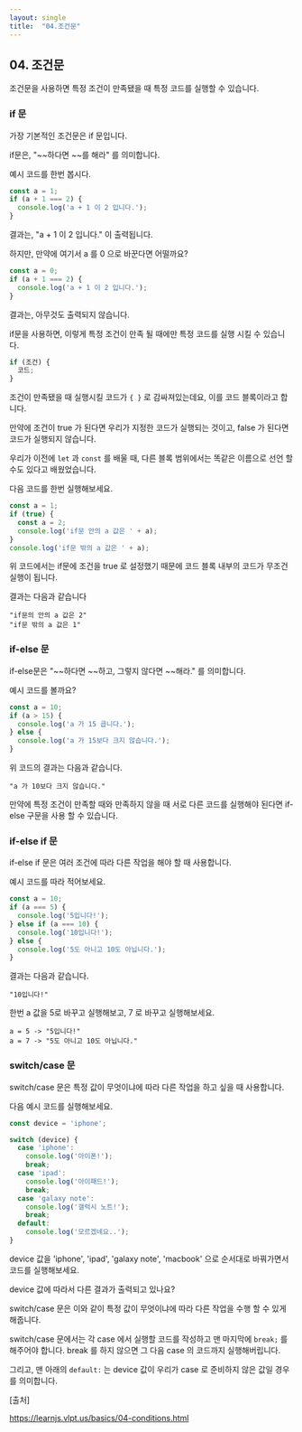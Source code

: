 ```yaml
---
layout: single
title:  "04.조건문"
---
```


## 04. 조건문

조건문을 사용하면 특정 조건이 만족됐을 때 특정 코드를 실행할 수 있습니다.

### if 문

가장 기본적인 조건문은 if 문입니다.

if문은, "~~하다면 ~~를 해라" 를 의미합니다.

예시 코드를 한번 봅시다.

```javascript
const a = 1;
if (a + 1 === 2) {
  console.log('a + 1 이 2 입니다.');
}
```

결과는, "a + 1 이 2 입니다." 이 출력됩니다.

하지만, 만약에 여기서 a 를 0 으로 바꾼다면 어떨까요?

```javascript
const a = 0;
if (a + 1 === 2) {
  console.log('a + 1 이 2 입니다.');
}
```

결과는, 아무것도 출력되지 않습니다.

if문을 사용하면, 이렇게 특정 조건이 만족 될 때에만 특정 코드를 실행 시킬 수 있습니다.

```javascript
if (조건) {
  코드;
}
```

조건이 만족됐을 때 실행시킬 코드가 `{ }` 로 감싸져있는데요, 이를 코드 블록이라고 합니다.

만약에 조건이 true 가 된다면 우리가 지정한 코드가 실행되는 것이고, false 가 된다면 코드가 실행되지 않습니다.

우리가 이전에 `let` 과 `const` 를 배울 때, 다른 블록 범위에서는 똑같은 이름으로 선언 할 수도 있다고 배웠었습니다.

다음 코드를 한번 실행해보세요.

```javascript
const a = 1;
if (true) {
  const a = 2;
  console.log('if문 안의 a 값은 ' + a);
}
console.log('if문 밖의 a 값은 ' + a);
```

위 코드에서는 if문에 조건을 true 로 설정했기 때문에 코드 블록 내부의 코드가 무조건 실행이 됩니다.

결과는 다음과 같습니다

```
"if문의 안의 a 값은 2"
"if문 밖의 a 값은 1"
```

### if-else 문

if-else문은 "~~하다면 ~~하고, 그렇지 않다면 ~~해라." 를 의미합니다.

예시 코드를 볼까요?

```javascript
const a = 10;
if (a > 15) {
  console.log('a 가 15 큽니다.');
} else {
  console.log('a 가 15보다 크지 않습니다.');
}
```

위 코드의 결과는 다음과 같습니다.

```
"a 가 10보다 크지 않습니다."
```

만약에 특정 조건이 만족할 때와 만족하지 않을 때 서로 다른 코드를 실행해야 된다면 if-else 구문을 사용 할 수 있습니다.

### if-else if 문

if-else if 문은 여러 조건에 따라 다른 작업을 해야 할 때 사용합니다.

예시 코드를 따라 적어보세요.

```javascript
const a = 10;
if (a === 5) {
  console.log('5입니다!');
} else if (a === 10) {
  console.log('10입니다!');
} else {
  console.log('5도 아니고 10도 아닙니다.');
}
```

결과는 다음과 같습니다.

```
"10입니다!"
```

한번 a 값을 5로 바꾸고 실행해보고, 7 로 바꾸고 실행해보세요.

```
a = 5 -> "5입니다!"
a = 7 -> "5도 아니고 10도 아닙니다."
```

### switch/case 문

switch/case 문은 특정 값이 무엇이냐에 따라 다른 작업을 하고 싶을 때 사용합니다.

다음 예시 코드를 실행해보세요.

```javascript
const device = 'iphone';

switch (device) {
  case 'iphone':
    console.log('아이폰!');
    break;
  case 'ipad':
    console.log('아이패드!');
    break;
  case 'galaxy note':
    console.log('갤럭시 노트!');
    break;
  default:
    console.log('모르겠네요..');
}
```

device 값을 'iphone', 'ipad', 'galaxy note', 'macbook' 으로 순서대로 바꿔가면서 코드를 실행해보세요.

device 값에 따라서 다른 결과가 출력되고 있나요?

switch/case 문은 이와 같이 특정 값이 무엇이냐에 따라 다른 작업을 수행 할 수 있게 해줍니다.

switch/case 문에서는 각 case 에서 실행할 코드를 작성하고 맨 마지막에 `break;` 를 해주어야 합니다. break 를 하지 않으면 그 다음 case 의 코드까지 실행해버립니다.

그리고, 맨 아래의 `default:` 는 device 값이 우리가 case 로 준비하지 않은 값일 경우를 의미합니다.



[출처]

https://learnjs.vlpt.us/basics/04-conditions.html
